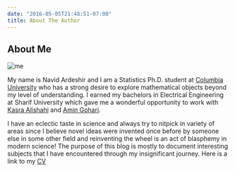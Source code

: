 ```yaml
---
date: "2016-05-05T21:48:51-07:00"
title: About The Author
---
```


## About Me

![me](/images/navid.png)

My name is Navid Ardeshir and I am a Statistics Ph.D. student at [Columbia University](http://stat.columbia.edu) who has a strong desire to explore mathematical objects beyond my level of understanding. I earned my bachelors in Electrical Engineering at Sharif University which gave me a wonderful opportunity to work with [Kasra Alishahi](http://math.sharif.ir/faculties/alishahi) and [Amin Gohari](http://sharif.ir/~aminzadeh/). 

I have an eclectic taste in science and always try to nitpick in variety of areas since I believe novel ideas were invented once before by someone else in some other field and reinventing the wheel is an act of blasphemy in modern science! The purpose of this blog is mostly to document interesting subjects that I have encountered through my insignificant journey. Here is a link to my [CV](/files/sample_cv.pdf)

